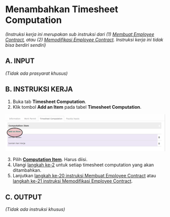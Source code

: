 # Menambahkan Timesheet Computation

*(Instruksi kerja ini merupakan sub instruksi dari (1) [Membuat Employee Contract](./membuat.md), atau (2) [Memodifikasi Employee Contract](./modifikasi.md). Instruksi kerja ini tidak bisa berdiri sendiri)*

## A. INPUT

*(Tidak ada prasyarat khusus)*

## B. INSTRUKSI KERJA

1. Buka tab **Timesheet Computation**.
2. <a name="l2">Klik</a> tombol **Add an Item** pada tabel **Timesheet Computation**.

![](../../img/employee-contract/tombol-add-timesheet-computation.png)

3. Pilih **[Computation Item](./penjelasan.md#field-computation-item)**. Harus diisi.
4. Ulangi [langkah ke-2](#l2) untuk setiap timesheet computation yang akan ditambahkan.
5. Lanjutkan [langkah ke-20 instruksi Membuat Employee Contract](./membuat.md#l20) atau [langkah ke-21 instruksi Memodifikasi Employee Contract](./modifikasi.md#l21).

## C. OUTPUT

*(Tidak ada instruksi khusus)*
